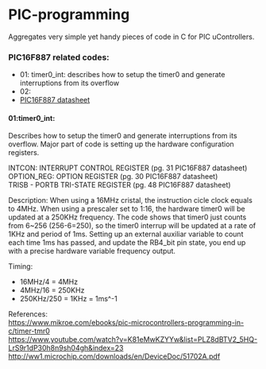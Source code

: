 # PIC-programming
Aggregates very simple yet handy pieces of code in C for PIC uControllers. 

### PIC16F887 related codes: 
- 01: timer0_int: describes how to setup the timer0 and generate interruptions from its overflow 
- 02:
- [PIC16F887 datasheet](http://ww1.microchip.com/downloads/en/DeviceDoc/41291D.pdf)


#### 01:timer0_int:
   Describes how to setup the timer0 and generate interruptions from its overflow. Major part of code is setting up the hardware configuration registers.
   
   
   INTCON: INTERRUPT CONTROL REGISTER (pg. 31 PIC16F887 datasheet)    
   OPTION_REG: OPTION REGISTER (pg. 30 PIC16F887 datasheet)    
   TRISB - PORTB TRI-STATE REGISTER (pg. 48 PIC16F887 datasheet)
   
   
   Description:
   When using a 16MHz cristal, the instruction cicle clock equals to 4MHz. When using a prescaler set to 1:16, the hardware timer0 will be updated at a 250KHz frequency. The code shows that timer0 just counts from 6~256 (256-6=250), so the timer0 interrup will be updated at a rate of 1KHz and period of 1ms. Setting up an external auxiliar variable to count each time 1ms has passed, and update the RB4_bit pin state, you end up with a precise hardware variable frequency output.  
   
   Timing:     
   - 16MHz/4 = 4MHz    
   - 4MHz/16 = 250KHz    
   - 250KHz/250 = 1KHz = 1ms^-1    
   
   
   References:     
   https://www.mikroe.com/ebooks/pic-microcontrollers-programming-in-c/timer-tmr0    
   https://www.youtube.com/watch?v=K81eMwKZYYw&list=PLZ8dBTV2_5HQ-LrS9r1dP30h8n9sh04gh&index=23    
   http://ww1.microchip.com/downloads/en/DeviceDoc/51702A.pdf    
      
